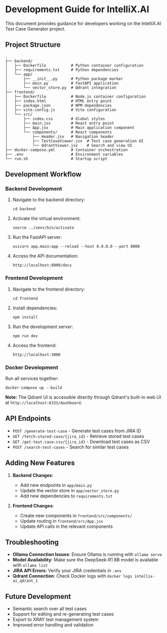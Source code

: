 # Development Guide for IntelliX.AI

This document provides guidance for developers working on the IntelliX.AI Test Case Generator project.

## Project Structure

```
.
├── backend/
│   ├── Dockerfile           # Python container configuration
│   ├── requirements.txt     # Python dependencies
│   └── app/
│       ├── __init__.py      # Python package marker
│       ├── main.py          # FastAPI application
│       └── vector_store.py  # Qdrant integration
├── frontend/
│   ├── Dockerfile           # Node.js container configuration
│   ├── index.html           # HTML entry point
│   ├── package.json         # NPM dependencies
│   ├── vite.config.js       # Vite configuration
│   └── src/
│       ├── index.css        # Global styles
│       ├── main.jsx         # React entry point
│       ├── App.jsx          # Main application component
│       └── components/      # React components
│           ├── Header.jsx   # Navigation header
│           ├── TestCaseViewer.jsx  # Test case generation UI
│           └── QdrantViewer.jsx    # Search and view UI
├── docker-compose.yml       # Container orchestration
├── .env                     # Environment variables
└── run.sh                   # Startup script
```

## Development Workflow

### Backend Development

1. Navigate to the backend directory:
   ```
   cd backend
   ```

2. Activate the virtual environment:
   ```
   source ../venv/bin/activate
   ```

3. Run the FastAPI server:
   ```
   uvicorn app.main:app --reload --host 0.0.0.0 --port 8000
   ```

4. Access the API documentation:
   ```
   http://localhost:8000/docs
   ```

### Frontend Development

1. Navigate to the frontend directory:
   ```
   cd frontend
   ```

2. Install dependencies:
   ```
   npm install
   ```

3. Run the development server:
   ```
   npm run dev
   ```

4. Access the frontend:
   ```
   http://localhost:3000
   ```

### Docker Development

Run all services together:
```
docker-compose up --build
```

**Note:** The Qdrant UI is accessible directly through Qdrant's built-in web UI at `http://localhost:6333/dashboard`.

## API Endpoints

- `POST /generate-test-case` - Generate test cases from JIRA ID
- `GET /fetch-stored-case/{jira_id}` - Retrieve stored test cases
- `GET /get-test-case-csv/{jira_id}` - Download test cases as CSV
- `POST /search-test-cases` - Search for similar test cases

## Adding New Features

1. **Backend Changes**:
   - Add new endpoints in `app/main.py`
   - Update the vector store in `app/vector_store.py`
   - Add new dependencies to `requirements.txt`

2. **Frontend Changes**:
   - Create new components in `frontend/src/components/`
   - Update routing in `frontend/src/App.jsx`
   - Update API calls in the relevant components

## Troubleshooting

- **Ollama Connection Issues**: Ensure Ollama is running with `ollama serve`
- **Model Availability**: Make sure the DeepSeek-R1 8B model is available with `ollama list`
- **JIRA API Errors**: Verify your JIRA credentials in `.env`
- **Qdrant Connection**: Check Docker logs with `docker logs intellix-ai_qdrant_1`

## Future Development

- Semantic search over all test cases
- Support for editing and re-generating test cases
- Export to XRAY test management system
- Improved error handling and validation
